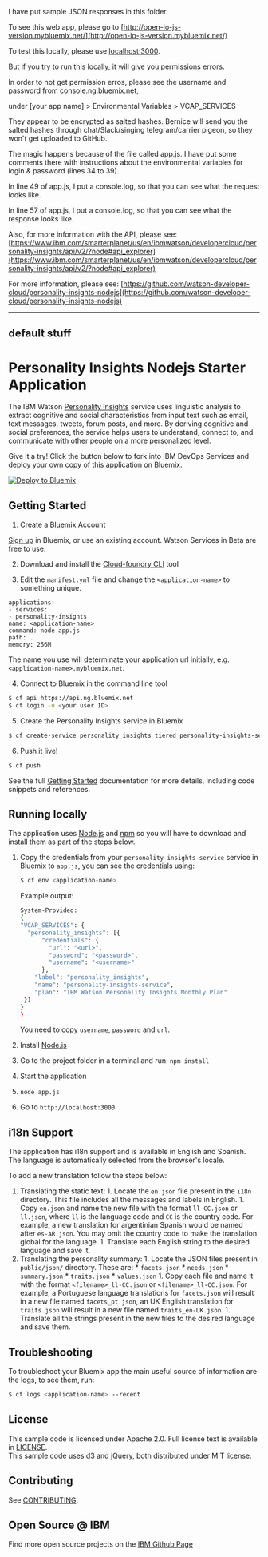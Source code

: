 I have put sample JSON responses in this folder.

To see this web app, please go to [http://open-io-js-version.mybluemix.net/](http://open-io-js-version.mybluemix.net/)

To test this locally, please use [localhost:3000](localhost:3000).

But if you try to run this locally, it will give you permissions errors.  

In order to not get permission erros, please see the username and password from console.ng.bluemix.net, 

under [your app name] > Environmental Variables > VCAP_SERVICES

They appear to be encrypted as salted hashes.  Bernice will send you the salted hashes through chat/Slack/singing telegram/carrier pigeon, so they won't get uploaded to GitHub.

The magic happens because of the file called app.js.  I have put some comments there with instructions about the environmental variables for login & password (lines 34 to 39).  

In line 49 of app.js, I put a console.log, so that you can see what the request looks like.

In line 57 of app.js, I put a console.log, so that you can see what the response looks like.

Also, for more information with the API, please see:
[https://www.ibm.com/smarterplanet/us/en/ibmwatson/developercloud/personality-insights/api/v2/?node#api_explorer](https://www.ibm.com/smarterplanet/us/en/ibmwatson/developercloud/personality-insights/api/v2/?node#api_explorer)

For more information, please see:
[https://github.com/watson-developer-cloud/personality-insights-nodejs](https://github.com/watson-developer-cloud/personality-insights-nodejs)


--------------
default stuff
--------------
# Personality Insights Nodejs Starter Application

  The IBM Watson [Personality Insights][service_url] service uses linguistic analysis to extract cognitive and social characteristics from input text such as email, text messages, tweets, forum posts, and more. By deriving cognitive and social preferences, the service helps users to understand, connect to, and communicate with other people on a more personalized level.

Give it a try! Click the button below to fork into IBM DevOps Services and deploy your own copy of this application on Bluemix.

[![Deploy to Bluemix](https://bluemix.net/deploy/button.png)](https://bluemix.net/deploy?repository=https://github.com/watson-developer-cloud/personality-insights-nodejs)

## Getting Started

1. Create a Bluemix Account

  [Sign up][sign_up] in Bluemix, or use an existing account. Watson Services in Beta are free to use.

2. Download and install the [Cloud-foundry CLI][cloud_foundry] tool

3. Edit the `manifest.yml` file and change the `<application-name>` to something unique.
  ```none
applications:
- services:
  - personality-insights
  name: <application-name>
  command: node app.js
  path: .
  memory: 256M
  ```
  The name you use will determinate your application url initially, e.g. `<application-name>.mybluemix.net`.

4. Connect to Bluemix in the command line tool
  ```sh
  $ cf api https://api.ng.bluemix.net
  $ cf login -u <your user ID>
  ```

5. Create the Personality Insights service in Bluemix

  ```sh
  $ cf create-service personality_insights tiered personality-insights-service-standard
  ```

6. Push it live!

  ```sh
  $ cf push
  ```

See the full [Getting Started][getting_started] documentation for more details, including code snippets and references.

## Running locally
  The application uses [Node.js](http://nodejs.org/) and [npm](https://www.npmjs.com/) so you will have to download and install them as part of the steps below.

1. Copy the credentials from your `personality-insights-service` service in Bluemix to `app.js`, you can see the credentials using:

    ```sh
    $ cf env <application-name>
    ```
    Example output:
    ```sh
    System-Provided:
    {
    "VCAP_SERVICES": {
      "personality_insights": [{
          "credentials": {
            "url": "<url>",
            "password": "<password>",
            "username": "<username>"
          },
        "label": "personality_insights",
        "name": "personality-insights-service",
        "plan": "IBM Watson Personality Insights Monthly Plan"
     }]
    }
    }
    ```

    You need to copy `username`, `password` and `url`.

2. Install [Node.js](http://nodejs.org/)
3. Go to the project folder in a terminal and run:
    `npm install`
4. Start the application
5.  `node app.js`
6. Go to `http://localhost:3000`

## i18n Support

  The application has i18n support and is available in English and 
  Spanish. The language is automatically selected from the browser's
  locale.
  
  To add a new translation follow the steps below:
  
  1. Translating the static text:
  	1. Locate the `en.json` file present in the `i18n` directory. This 
       file includes all the messages and labels in English.
  	1. Copy `en.json` and name the new file with the format `ll-CC.json` or 
       `ll.json`, where `ll` is the language code and `CC` is the country 
       code. For example, a new translation for argentinian Spanish would 
       be named after `es-AR.json`. You may omit the country code to make 
       the translation global for the language.
	1. Translate each English string to the desired language and save it.
  1. Translating the personality summary:
  	1. Locate the JSON files present in `public/json/` directory.
  	   These are:
	     * `facets.json`
	     * `needs.json`
	     * `summary.json`
	     * `traits.json`
	     * `values.json`
	1. Copy each file and name it with the format `<filename>_ll-CC.json`
	   or `<filename>_ll-CC.json`. For example, a Portuguese language
           translations for `facets.json` will result in a new file named 
           `facets_pt.json`, an UK English translation for `traits.json` will
           result in a new file named `traits_en-UK.json`.
	1. Translate all the strings present in the new files to the desired
	   language and save them.

## Troubleshooting

To troubleshoot your Bluemix app the main useful source of information are the logs, to see them, run:

  ```sh
  $ cf logs <application-name> --recent
  ```

## License

  This sample code is licensed under Apache 2.0. Full license text is available in [LICENSE](LICENSE).  
  This sample code uses d3 and jQuery, both distributed under MIT license.

## Contributing

  See [CONTRIBUTING](CONTRIBUTING.md).

## Open Source @ IBM
  Find more open source projects on the [IBM Github Page](http://ibm.github.io/)

[service_url]: http://www.ibm.com/smarterplanet/us/en/ibmwatson/developercloud/personality-insights.html
[cloud_foundry]: https://github.com/cloudfoundry/cli
[getting_started]: http://www.ibm.com/smarterplanet/us/en/ibmwatson/developercloud/doc/getting_started/
[sign_up]: https://apps.admin.ibmcloud.com/manage/trial/bluemix.html?cm_mmc=WatsonDeveloperCloud-_-LandingSiteGetStarted-_-x-_-CreateAnAccountOnBluemixCLI
